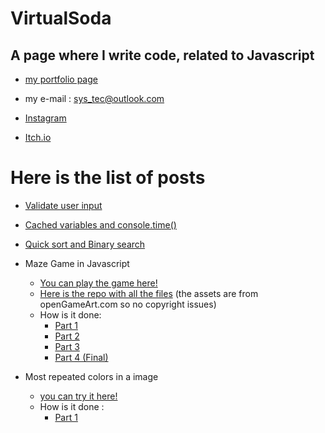 # VirtualSoda

## A page where I write code, related to Javascript

- [my portfolio page](https://mg-software-dev.github.io/mg-software-dev/)

- my e-mail : sys_tec@outlook.com

- [Instagram](https://www.instagram.com/virtualsoda.exe/)

- [Itch.io](https://mysticmagegames.itch.io)





# Here is the list of posts

- [Validate user input](https://virtualsoda369.github.io/validate_user_input/)

- [Cached variables and console.time()](https://virtualsoda369.github.io/cached_variables_example/)

- [Quick sort and Binary search](https://virtualsoda369.github.io/quick_sort_and_binary_search/)

- Maze Game in Javascript
    - [You can play the game here!](https://virtualsoda369.github.io/maze_game_demo/)
    - [Here is the repo with all the files](https://github.com/VirtualSoda369/maze_game_demo) (the assets are from openGameArt.com so no copyright issues)
    - How is it done:
        - [Part 1](https://virtualsoda369.github.io/maze_game_part_1/)
        - [Part 2](https://virtualsoda369.github.io/maze_game_part_2/)
        - [Part 3](https://virtualsoda369.github.io/maze_game_part_3/)
        - [Part 4 (Final)](https://virtualsoda369.github.io/maze_game_part_4/)
        
        
 - Most repeated colors in a image
     - [you can try it here!](https://virtualsoda369.github.io/most_repeated_colors_demo/)
     - How is it done : 
         - [Part 1](https://virtualsoda369.github.io/most_repeated_colors_p1/)
